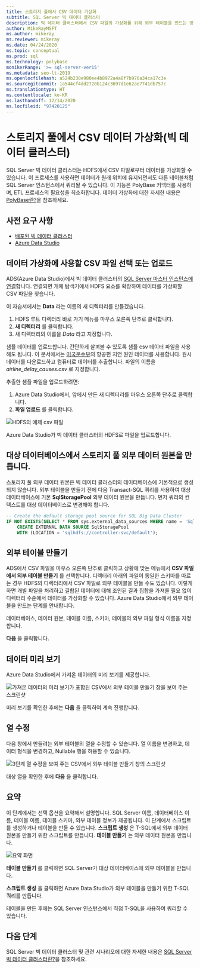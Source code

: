 ```yaml
---
title: 스토리지 풀에서 CSV 데이터 가상화
subtitle: SQL Server 빅 데이터 클러스터
description: 빅 데이터 클러스터에서 CSV 파일의 가상화를 위해 외부 테이블을 만드는 방법
author: MikeRayMSFT
ms.author: mikeray
ms.reviewer: mikeray
ms.date: 04/24/2020
ms.topic: conceptual
ms.prod: sql
ms.technology: polybase
monikerRange: '>= sql-server-ver15'
ms.metadata: seo-lt-2019
ms.openlocfilehash: a524b238e980ee4b8972a4a8f7b976a34ca17c3e
ms.sourcegitcommit: 1a544cf4dd2720b124c3697d1e62ae7741db757c
ms.translationtype: HT
ms.contentlocale: ko-KR
ms.lasthandoff: 12/14/2020
ms.locfileid: "97420125"
---
```

# <a name="virtualize-csv-data-from-storage-pool-big-data-clusters"></a>스토리지 풀에서 CSV 데이터 가상화(빅 데이터 클러스터)

SQL Server 빅 데이터 클러스터는 HDFS에서 CSV 파일로부터 데이터를 가상화할 수 있습니다. 이 프로세스를 사용하면 데이터가 원래 위치에 유지되면서도 다른 테이블처럼 SQL Server 인스턴스에서 쿼리될 수 있습니다. 이 기능은 PolyBase 커넥터를 사용하며, ETL 프로세스의 필요성을 최소화합니다. 데이터 가상화에 대한 자세한 내용은 [PolyBase란?](../relational-databases/polybase/polybase-guide.md)을 참조하세요.

## <a name="prerequisites"></a>사전 요구 사항

- [배포된 빅 데이터 클러스터](deployment-guidance.md)
- [Azure Data Studio](../azure-data-studio/download-azure-data-studio.md)

## <a name="select-or-upload-a-csv-file-for-data-virtualization"></a>데이터 가상화에 사용할 CSV 파일 선택 또는 업로드 

ADS(Azure Data Studio)에서 빅 데이터 클러스터의 [SQL Server 마스터 인스턴스에 연결](connect-to-big-data-cluster.md#master)합니다. 연결되면 개체 탐색기에서 HDFS 요소를 확장하여 데이터를 가상화할 CSV 파일을 찾습니다. 

이 자습서에서는 **Data** 라는 이름의 새 디렉터리를 만들겠습니다.

1. HDFS 루트 디렉터리 바로 가기 메뉴를 마우스 오른쪽 단추로 클릭합니다.
2. **새 디렉터리** 를 클릭합니다.
3. 새 디렉터리의 이름을 *Data* 라고 지정합니다.

샘플 데이터를 업로드합니다. 간단하게 살펴볼 수 있도록 샘플 csv 데이터 파일을 사용해도 됩니다. 이 문서에서는 [미국운수부](https://www.transtats.bts.gov/OT_Delay/OT_DelayCause1.asp?pn=1)의 항공편 지연 원인 데이터를 사용합니다. 원시 데이터를 다운로드하고 컴퓨터로 데이터를 추출합니다. 파일의 이름을 *airline_delay_causes.csv* 로 지정합니다.

추출한 샘플 파일을 업로드하려면:

1. Azure Data Studio에서, 앞에서 만든 새 디렉터리를 마우스 오른쪽 단추로 클릭합니다.  
2. **파일 업로드** 를 클릭합니다.

![HDFS의 예제 csv 파일](media/data-virtualization/100-csv-sample-file-hdfs.png)

Azure Data Studio가 빅 데이터 클러스터의 HDFS로 파일을 업로드합니다.

## <a name="create-the-storage-pool-external-data-source-in-your-target-database"></a>대상 데이터베이스에서 스토리지 풀 외부 데이터 원본을 만듭니다.

스토리지 풀 외부 데이터 원본은 빅 데이터 클러스터의 데이터베이스에 기본적으로 생성되지 않습니다. 외부 테이블을 만들기 전에 다음 Transact-SQL 쿼리를 사용하여 대상 데이터베이스에 기본 **SqlStoragePool** 외부 데이터 원본을 만듭니다. 먼저 쿼리의 컨텍스트를 대상 데이터베이스로 변경해야 합니다.

```sql
-- Create the default storage pool source for SQL Big Data Cluster
IF NOT EXISTS(SELECT * FROM sys.external_data_sources WHERE name = 'SqlStoragePool')
    CREATE EXTERNAL DATA SOURCE SqlStoragePool
    WITH (LOCATION = 'sqlhdfs://controller-svc/default');
```

## <a name="create-the-external-table"></a>외부 테이블 만들기

ADS에서 CSV 파일을 마우스 오른쪽 단추로 클릭하고 상황에 맞는 메뉴에서 **CSV 파일에서 외부 테이블 만들기** 를 선택합니다. 디렉터리 아래의 파일이 동일한 스키마를 따르는 경우 HDFS의 디렉터리에서 CSV 파일로 외부 테이블을 만들 수도 있습니다. 이렇게 하면 개별 파일을 처리하고 결합된 데이터에 대해 조인된 결과 집합을 가져올 필요 없이 디렉터리 수준에서 데이터를 가상화할 수 있습니다. Azure Data Studio에서 외부 테이블을 만드는 단계를 안내합니다.

데이터베이스, 데이터 원본, 테이블 이름, 스키마, 테이블의 외부 파일 형식 이름을 지정합니다.

**다음** 을 클릭합니다.

## <a name="preview-data"></a>데이터 미리 보기

Azure Data Studio에서 가져온 데이터의 미리 보기를 제공합니다.

![가져온 데이터의 미리 보기가 포함된 CSV에서 외부 테이블 만들기 창을 보여 주는 스크린샷](media/data-virtualization/130-csv-preview-data.png)

미리 보기를 확인한 후에는 **다음** 을 클릭하여 계속 진행합니다.

## <a name="modify-columns"></a>열 수정

다음 창에서 만들려는 외부 테이블의 열을 수정할 수 있습니다. 열 이름을 변경하고, 데이터 형식을 변경하고, Nullable 행을 허용할 수 있습니다. 

![3단계 열 수정을 보여 주는 CSV에서 외부 테이블 만들기 창의 스크린샷](media/data-virtualization/140-csv-modify-columns.png)

대상 열을 확인한 후에 **다음** 을 클릭합니다.

## <a name="summary"></a>요약

이 단계에서는 선택 옵션을 요약해서 설명합니다. SQL Server 이름, 데이터베이스 이름, 테이블 이름, 테이블 스키마, 외부 테이블 정보가 제공됩니다. 이 단계에서 스크립트를 생성하거나 테이블을 만들 수 있습니다. **스크립트 생성** 은 T-SQL에서 외부 데이터 원본을 만들기 위한 스크립트를 만듭니다. **테이블 만들기** 는 외부 데이터 원본을 만듭니다.

![요약 화면](media/data-virtualization/150-csv-virtualize-data-summary.png)

**테이블 만들기** 를 클릭하면 SQL Server가 대상 데이터베이스에 외부 테이블을 만듭니다.

**스크립트 생성** 을 클릭하면 Azure Data Studio가 외부 테이블을 만들기 위한 T-SQL 쿼리를 만듭니다.

테이블을 만든 후에는 SQL Server 인스턴스에서 직접 T-SQL을 사용하여 쿼리할 수 있습니다.

## <a name="next-steps"></a>다음 단계

SQL Server 빅 데이터 클러스터 및 관련 시나리오에 대한 자세한 내용은 [SQL Server 빅 데이터 클러스터란?](big-data-cluster-overview.md)을 참조하세요.
